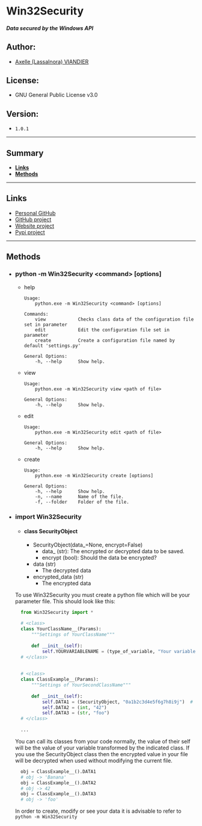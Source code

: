 # Win32Security

#### _Data secured by the Windows API_

Author:
-------
- [Axelle (LassaInora) VIANDIER](mailto:axelleviandier@lassainora.fr)

License:
--------
- GNU General Public License v3.0

Version:
--------
- `1.0.1`

--------
## Summary

- **[Links](#links)**
- **[Methods](#methods)**
--------

## Links

- [Personal GitHub](https://github.com/LassaInora)
- [GitHub project](https://github.com/LassaInora/Win32Security)
- [Website project](https://lassainora.fr/projets/librairies/Win32Security)
- [Pypi project](https://pypi.org/project/Win32Security/)

--------
## Methods

- ### python -m Win32Security \<command> \[options]
  - help
    ```
    Usage:
        python.exe -m Win32Security <command> [options]
      
    Commands:
        view            Checks class data of the configuration file set in parameter
        edit            Edit the configuration file set in parameter
        create          Create a configuration file named by default 'settings.py'
      
    General Options:
        -h, --help      Show help.
    
  - view
    ```
    Usage:
        python.exe -m Win32Security view <path of file>
    
    General Options:
        -h, --help      Show help.
    
  - edit
    ```
    Usage:
        python.exe -m Win32Security edit <path of file>
    
    General Options:
        -h, --help      Show help.
    
  - create
    ```
    Usage:
        python.exe -m Win32Security create [options]
    
    General Options:
        -h, --help      Show help.
        -n, --name      Name of the file.
        -f, --folder    Folder of the file.
    
- ### import Win32Security
  - #### class SecurityObject
    - SecurityObject(data_=None, encrypt=False)
      - data_ (str): The encrypted or decrypted data to be saved.
      - encrypt (bool): Should the data be encrypted?
    - data (str)
      - The decrypted data
    - encrypted_data (str)
      - The encrypted data


  To use Win32Security you must create a python file which will be your parameter file.
  This should look like this:

  ```python
    from Win32Security import *
    
    # <class>
    class YourClassName__(Params):
        """Settings of YourClassName"""
        
        def __init__(self):
            self.YOURVARIABLENAME = (type_of_variable, "Your variable")
    # </class>
    
    
    # <class>
    class ClassExample__(Params):
        """Settings of YourSecondClassName"""
        
        def __init__(self):
            self.DATA1 = (SecurityObject, "0a1b2c3d4e5f6g7h8i9j")  # Fake encrypted 'Banana'
            self.DATA2 = (int, "42")
            self.DATA3 = (str, "foo")
    # </class>
    
    ...
  ```
  
  You can call its classes from your code normally, the value of their self will be the value of your variable transformed by the indicated class.
If you use the SecurityObject class then the encrypted value in your file will be decrypted when used without modifying the current file.
  
  ```python
    obj = ClassExample__().DATA1
    # obj -> 'Banana'
    obj = ClassExample__().DATA2
    # obj -> 42
    obj = ClassExample__().DATA3
    # obj -> 'foo'
  ```

  In order to create, modify or see your data it is advisable to refer to `python -m Win32Security`

        
